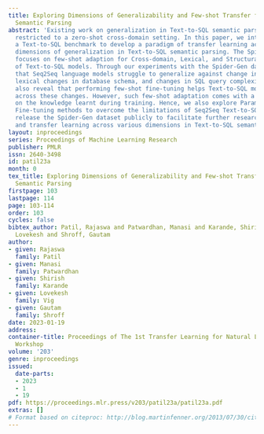 ```yaml
---
title: Exploring Dimensions of Generalizability and Few-shot Transfer for Text-to-SQL
  Semantic Parsing
abstract: 'Existing work on generalization in Text-to-SQL semantic parsing has been
  restricted to a zero-shot cross-domain setting. In this paper, we introduce Spider-Gen:
  a Text-to-SQL benchmark to develop a paradigm of transfer learning across distinct
  dimensions of generalization in Text-to-SQL semantic parsing. The Spider-Gen benchmark
  focuses on few-shot adaption for Cross-domain, Lexical, and Structural generalization
  of Text-to-SQL models. Through our experiments with the Spider-Gen dataset, we show
  that Seq2Seq language models struggle to generalize against change in data distribution,
  lexical changes in database schema, and changes in SQL query complexity. Our experiments
  also reveal that performing few-shot fine-tuning helps Text-to-SQL models to generalize
  across these changes. However, such few-shot adaptation comes with a negative effect
  on the knowledge learnt during training. Hence, we also explore Parameter-efficient
  Fine-tuning methods to overcome the limitations of Seq2Seq Text-to-SQL models. We
  release the Spider-Gen dataset publicly to facilitate further research in generalization
  and transfer learning across various dimensions in Text-to-SQL semantic parsing.'
layout: inproceedings
series: Proceedings of Machine Learning Research
publisher: PMLR
issn: 2640-3498
id: patil23a
month: 0
tex_title: Exploring Dimensions of Generalizability and Few-shot Transfer for Text-to-SQL
  Semantic Parsing
firstpage: 103
lastpage: 114
page: 103-114
order: 103
cycles: false
bibtex_author: Patil, Rajaswa and Patwardhan, Manasi and Karande, Shirish and Vig,
  Lovekesh and Shroff, Gautam
author:
- given: Rajaswa
  family: Patil
- given: Manasi
  family: Patwardhan
- given: Shirish
  family: Karande
- given: Lovekesh
  family: Vig
- given: Gautam
  family: Shroff
date: 2023-01-19
address:
container-title: Proceedings of The 1st Transfer Learning for Natural Language Processing
  Workshop
volume: '203'
genre: inproceedings
issued:
  date-parts:
  - 2023
  - 1
  - 19
pdf: https://proceedings.mlr.press/v203/patil23a/patil23a.pdf
extras: []
# Format based on citeproc: http://blog.martinfenner.org/2013/07/30/citeproc-yaml-for-bibliographies/
---
```

